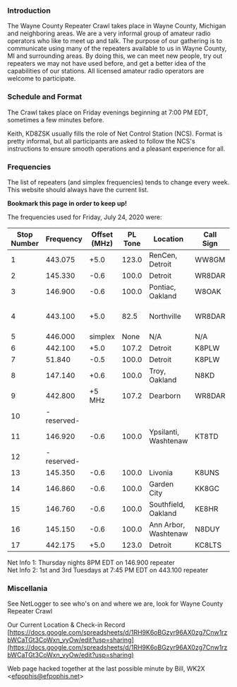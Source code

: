 ### Introduction

The Wayne County Repeater Crawl takes place in Wayne County, Michigan and neighboring areas. We are a very informal group of amateur radio operators who like to meet up and talk. 
The purpose of our gathering is to communicate using many of the repeaters available to us in Wayne County, MI and surrounding areas. By doing this, we can meet new people, try 
out repeaters we may not have used before, and get a better idea of the capabilities of our stations. All licensed amateur radio operators are welcome to participate.

### Schedule and Format

The Crawl takes place on Friday evenings beginning at 7:00 PM EDT, sometimes a few minutes before.

Keith, KD8ZSK usually fills the role of Net Control Station (NCS). Format is pretty informal, but all participants are asked to follow the NCS's instructions to ensure
smooth operations and a pleasant experience for all.

### Frequencies

The list of repeaters (and simplex frequencies) tends to change every week. This website should always have the current list. 

**Bookmark this page in order to keep up!**

The frequencies used for Friday, July 24, 2020 were:


|Stop Number | Frequency  | Offset (MHz)   | PL Tone  | Location        |  Call Sign | Other Info    |
|------------|------------|-----------|----------|-----------------|------------|---------------|
|1           | 443.075    | +5.0     | 123.0    | RenCen, Detroit | WW8GM      | Allstar 47185 |
|2           | 145.330    | -0.6  | 100.0    | Detroit         | WR8DAR     |               |
|3           | 146.900    | -0.6  | 100.0    | Pontiac, Oakland| W8OAK      | Net Info 1    |
|4           | 443.100    | +5.0    | 82.5     | Northville      | WR8DAR     | Allstar 45504, Net Info 2 |
|5           | 446.000    | simplex   | None     | N/A             | N/A        |               |
|6           | 442.100    | +5.0     | 107.2    | Detroit         | K8PLW      |               |
|7           |  51.840    | -0.5  | 100.0    | Detroit         | K8PLW      | 6M FM!        |
|8           | 147.140    | +0.6  | 100.0    | Troy, Oakland   | N8KD       | SMART system  |
|9           | 442.800    | +5 MHz    | 107.2    | Dearborn        | WR8DAR     |               |
|10          | -reserved- |           |          |                 |            |               |
|11          | 146.920    | -0.6  | 100.0    | Ypsilanti, Washtenaw | KT8TD |               |
|12          | -reserved- |           |          |                 |            |               |
|13          | 145.350    | -0.6   | 100.0    | Livonia         | K8UNS      |               |
|14          | 146.860    | -0.6   | 100.0    | Garden City     | KK8GC      |               |
|15          | 146.760    | -0.6   | 100.0    | Southfield, Oakland | KE8HR  |               |
|16          | 145.150    | -0.6   | 100.0    | Ann Arbor, Washtenaw | N8DUY | Washtenaw Skywarn |
|17          | 442.175    | +5.0    | 123.0    | Detroit         | KC8LTS     |                |

   
   
Net Info 1: Thursday nights 8PM EDT on 146.900 repeater   
Net Info 2: 1st and 3rd Tuesdays at 7:45 PM EDT on 443.100 repeater

### Miscellania

See NetLogger to see who's on and where we are, look for Wayne County Repeater Crawl

Our Current Location & Check-in Record [https://docs.google.com/spreadsheets/d/1RH9K6oBGzyr96AX0zg7Cnw1rzbWCaTGt3CoWxn_vyOw/edit?usp=sharing](https://docs.google.com/spreadsheets/d/1RH9K6oBGzyr96AX0zg7Cnw1rzbWCaTGt3CoWxn_vyOw/edit?usp=sharing)

Web page hacked together at the last possible minute by Bill, WK2X <[efpophis@efpophis.net](mailto:efpophis@efpophis.net)>
